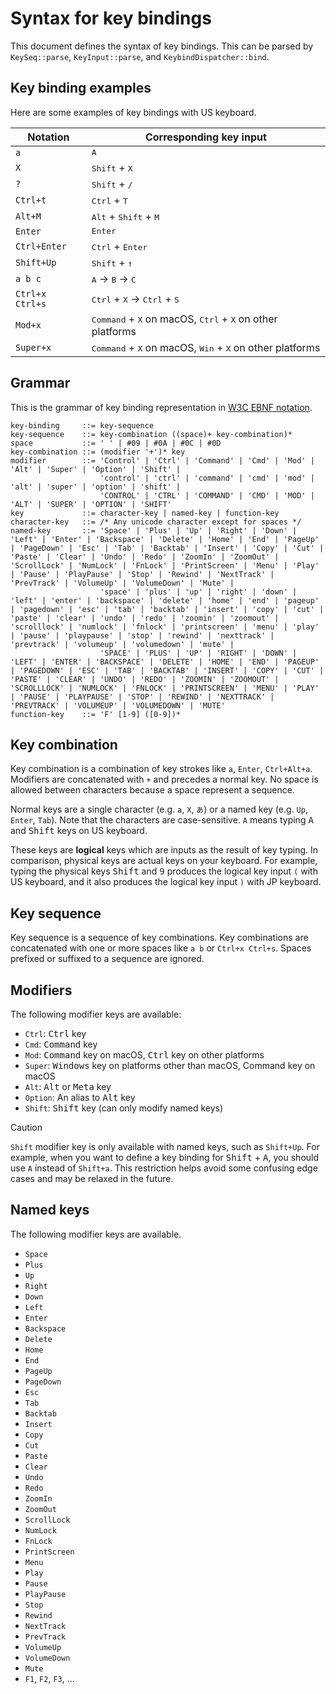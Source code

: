 Syntax for key bindings
=======================

This document defines the syntax of key bindings. This can be parsed by `KeySeq::parse`, `KeyInput::parse`,
and `KeybindDispatcher::bind`.

## Key binding examples

Here are some examples of key bindings with US keyboard.

| Notation        | Corresponding key input                                                                       |
|-----------------|-----------------------------------------------------------------------------------------------|
| `a`             | <kbd>A</kbd>                                                                                  |
| `X`             | <kbd>Shift</kbd> + <kbd>X</kbd>                                                               |
| `?`             | <kbd>Shift</kbd> + <kbd>/</kbd>                                                               |
| `Ctrl+t`        | <kbd>Ctrl</kbd> + <kbd>T</kbd>                                                                |
| `Alt+M`         | <kbd>Alt</kbd> + <kbd>Shift</kbd> + <kbd>M</kbd>                                              |
| `Enter`         | <kbd>Enter</kbd>                                                                              |
| `Ctrl+Enter`    | <kbd>Ctrl</kbd> + <kbd>Enter</kbd>                                                            |
| `Shift+Up`      | <kbd>Shift</kbd> + <kbd>↑</kbd>                                                               |
| `a b c`         | <kbd>A</kbd> → <kbd>B</kbd> → <kbd>C</kbd>                                                    |
| `Ctrl+x Ctrl+s` | <kbd>Ctrl</kbd> + <kbd>X</kbd> → <kbd>Ctrl</kbd> + <kbd>S</kbd>                               |
| `Mod+x`         | <kbd>Command</kbd> + <kbd>X</kbd> on macOS, <kbd>Ctrl</kbd> + <kbd>X</kbd> on other platforms |
| `Super+x`       | <kbd>Command</kbd> + <kbd>X</kbd> on macOS, <kbd>Win</kbd> + <kbd>X</kbd> on other platforms  |

## Grammar

This is the grammar of key binding representation in [W3C EBNF notation][ebnf].

```ebnf
key-binding     ::= key-sequence
key-sequence    ::= key-combination ((space)+ key-combination)*
space           ::= ' ' | #09 | #0A | #0C | #0D
key-combination ::= (modifier '+')* key
modifier        ::= 'Control' | 'Ctrl' | 'Command' | 'Cmd' | 'Mod' | 'Alt' | 'Super' | 'Option' | 'Shift' |
                    'control' | 'ctrl' | 'command' | 'cmd' | 'mod' | 'alt' | 'super' | 'option' | 'shift' |
                    'CONTROL' | 'CTRL' | 'COMMAND' | 'CMD' | 'MOD' | 'ALT' | 'SUPER' | 'OPTION' | 'SHIFT'
key             ::= character-key | named-key | function-key
character-key   ::= /* Any unicode character except for spaces */
named-key       ::= 'Space' | 'Plus' | 'Up' | 'Right' | 'Down' | 'Left' | 'Enter' | 'Backspace' | 'Delete' | 'Home' | 'End' | 'PageUp' | 'PageDown' | 'Esc' | 'Tab' | 'Backtab' | 'Insert' | 'Copy' | 'Cut' | 'Paste' | 'Clear' | 'Undo' | 'Redo' | 'ZoomIn' | 'ZoomOut' | 'ScrollLock' | 'NumLock' | 'FnLock' | 'PrintScreen' | 'Menu' | 'Play' | 'Pause' | 'PlayPause' | 'Stop' | 'Rewind' | 'NextTrack' | 'PrevTrack' | 'VolumeUp' | 'VolumeDown' | 'Mute' |
                    'space' | 'plus' | 'up' | 'right' | 'down' | 'left' | 'enter' | 'backspace' | 'delete' | 'home' | 'end' | 'pageup' | 'pagedown' | 'esc' | 'tab' | 'backtab' | 'insert' | 'copy' | 'cut' | 'paste' | 'clear' | 'undo' | 'redo' | 'zoomin' | 'zoomout' | 'scrolllock' | 'numlock' | 'fnlock' | 'printscreen' | 'menu' | 'play' | 'pause' | 'playpause' | 'stop' | 'rewind' | 'nexttrack' | 'prevtrack' | 'volumeup' | 'volumedown' | 'mute' |
                    'SPACE' | 'PLUS' | 'UP' | 'RIGHT' | 'DOWN' | 'LEFT' | 'ENTER' | 'BACKSPACE' | 'DELETE' | 'HOME' | 'END' | 'PAGEUP' | 'PAGEDOWN' | 'ESC' | 'TAB' | 'BACKTAB' | 'INSERT' | 'COPY' | 'CUT' | 'PASTE' | 'CLEAR' | 'UNDO' | 'REDO' | 'ZOOMIN' | 'ZOOMOUT' | 'SCROLLLOCK' | 'NUMLOCK' | 'FNLOCK' | 'PRINTSCREEN' | 'MENU' | 'PLAY' | 'PAUSE' | 'PLAYPAUSE' | 'STOP' | 'REWIND' | 'NEXTTRACK' | 'PREVTRACK' | 'VOLUMEUP' | 'VOLUMEDOWN' | 'MUTE'
function-key    ::= 'F' [1-9] ([0-9])*
```

## Key combination

Key combination is a combination of key strokes like `a`, `Enter`, `Ctrl+Alt+a`. Modifiers are concatenated
with `+` and precedes a normal key. No space is allowed between characters because a space represent a sequence.

Normal keys are a single character (e.g. `a`, `X`, `あ`) or a named key (e.g. `Up`, `Enter`, `Tab`). Note that
the characters are case-sensitive. `A` means typing <kbd>A</kbd> and <kbd>Shift</kbd> keys on US keyboard.

These keys are **logical** keys which are inputs as the result of key typing. In comparison, physical keys are
actual keys on your keyboard. For example, typing the physical keys <kbd>Shift</kbd> and <kbd>9</kbd> produces
the logical key input `(` with US keyboard, and it also produces the logical key input `)` with JP keyboard.

## Key sequence

Key sequence is a sequence of key combinations. Key combinations are concatenated with one or more spaces like
`a b` or `Ctrl+x Ctrl+s`. Spaces prefixed or suffixed to a sequence are ignored.

## Modifiers

The following modifier keys are available:

- `Ctrl`: <kbd>Ctrl</kbd> key
- `Cmd`: <kbd>Command</kbd> key
- `Mod`: <kbd>Command</kbd> key on macOS, <kbd>Ctrl</kbd> key on other platforms
- `Super`: <kbd>Windows</kbd> key on platforms other than macOS, Command key on macOS
- `Alt`: <kbd>Alt</kbd> or <kbd>Meta</kbd> key
- `Option`: An alias to <kbd>Alt</kbd> key
- `Shift`: <kbd>Shift</kbd> key (can only modify named keys)

> [!Caution]
>
> `Shift` modifier key is only available with named keys, such as `Shift+Up`. For example, when you want to
> define a key binding for <kbd>Shift</kbd> + <kbd>A</kbd>, you should use `A` instead of `Shift+a`. This
> restriction helps avoid some confusing edge cases and may be relaxed in the future.

## Named keys

The following modifier keys are available.

- `Space`
- `Plus`
- `Up`
- `Right`
- `Down`
- `Left`
- `Enter`
- `Backspace`
- `Delete`
- `Home`
- `End`
- `PageUp`
- `PageDown`
- `Esc`
- `Tab`
- `Backtab`
- `Insert`
- `Copy`
- `Cut`
- `Paste`
- `Clear`
- `Undo`
- `Redo`
- `ZoomIn`
- `ZoomOut`
- `ScrollLock`
- `NumLock`
- `FnLock`
- `PrintScreen`
- `Menu`
- `Play`
- `Pause`
- `PlayPause`
- `Stop`
- `Rewind`
- `NextTrack`
- `PrevTrack`
- `VolumeUp`
- `VolumeDown`
- `Mute`
- `F1`, `F2`, `F3`, ...

[ebnf]: https://www.w3.org/TR/2008/REC-xml-20081126/#sec-notation
